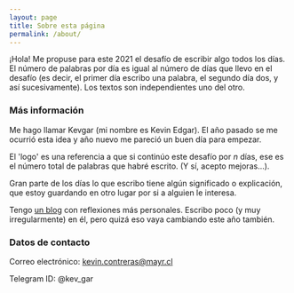 ```yaml
---
layout: page
title: Sobre esta página
permalink: /about/
---
```


¡Hola! Me propuse para este 2021 el desafío de escribir algo todos los días. El número de palabras por día es igual al número de días que llevo en el desafío (es decir, el primer día escribo una palabra, el segundo día dos, y así sucesivamente). Los textos son independientes uno del otro.

### Más información

Me hago llamar Kevgar (mi nombre es Kevin Edgar). El año pasado se me ocurrió esta idea y año nuevo me pareció un buen día para empezar. 

El 'logo' es una referencia a que si continúo este desafío por _n_ días, ese es el número total de palabras que habré escrito. (Y sí, acepto mejoras...).

Gran parte de los días lo que escribo tiene algún significado o explicación, que estoy guardando en otro lugar por si a alguien le interesa.

Tengo [un blog](dia8649.blogspot.com) con reflexiones más personales. Escribo poco (y muy irregularmente) en él, pero quizá eso vaya cambiando este año también.

### Datos de contacto

Correo electrónico: kevin.contreras@mayr.cl

Telegram ID: @kev_gar
